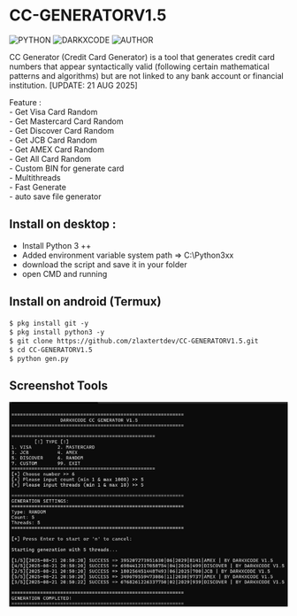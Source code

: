 # CC-GENERATORV1.5

![PYTHON](https://img.shields.io/badge/language-Python-blue.svg)
![DARKXCODE](https://img.shields.io/badge/Team-DARKXCODE-black)
![AUTHOR](https://img.shields.io/badge/Author-Zlaxtert-orange)

CC Generator (Credit Card Generator) is a tool that generates credit card numbers that appear syntactically valid (following certain mathematical patterns and algorithms) but are not linked to any bank account or financial institution. [UPDATE: 21 AUG 2025]

<p>
Feature :<br />
- Get Visa Card Random<br />
- Get Mastercard Card Random<br />
- Get Discover Card Random<br />
- Get JCB Card Random<br />
- Get AMEX Card Random<br />
- Get All Card Random <br />
- Custom BIN for generate card<br />
- Multithreads<br />
- Fast Generate<br />
- auto save file generator<br />
  
## Install on desktop : 
- Install Python 3 ++
- Added environment variable system path => C:\Python3xx
- download the script and save it in your folder
- open CMD and running

## Install on android (Termux)
    $ pkg install git -y
    $ pkg install python3 -y
    $ git clone https://github.com/zlaxtertdev/CC-GENERATORV1.5.git
    $ cd CC-GENERATORV1.5
    $ python gen.py

## Screenshot Tools
<img src="https://github.com/zlaxtertdev/CC-GENERATORV1.5/blob/main/img/ress.png">



